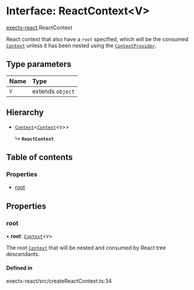 # Interface: ReactContext<V\>

[exectx-react](../wiki/exectx-react).ReactContext

React context that also have a `root` specified, which will be the consumed [`Context`](../wiki/exectx.Context)
unless it has been nested using the [`ContextProvider`](../wiki/exectx-react#contextprovider).

## Type parameters

| Name | Type |
| :------ | :------ |
| `V` | extends `object` |

## Hierarchy

- [`Context`](../wiki/exectx.Context)<[`Context`](../wiki/exectx.Context)<`V`\>\>

  ↳ **`ReactContext`**

## Table of contents

### Properties

- [root](../wiki/exectx-react.ReactContext#root)

## Properties

### root

• **root**: [`Context`](../wiki/exectx.Context)<`V`\>

The root [`Context`](../wiki/exectx.Context) that will be nested and consumed by React tree descendants.

#### Defined in

exectx-react/src/createReactContext.ts:34
